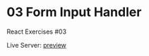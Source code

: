 # 03 Form Input Handler

React Exercises #03

Live Server: [preview](https://form-input-handler.vercel.app/)

